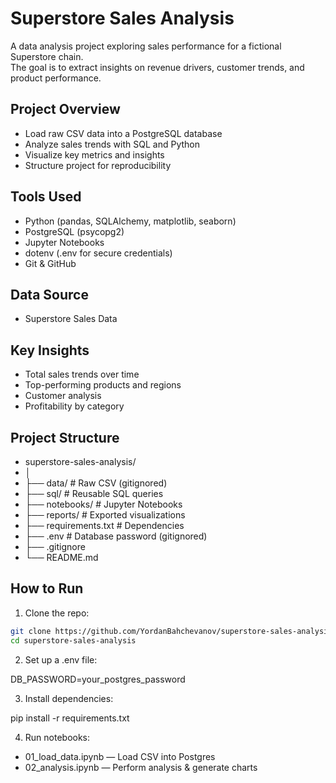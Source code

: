 # Superstore Sales Analysis

A data analysis project exploring sales performance for a fictional Superstore chain.  
The goal is to extract insights on revenue drivers, customer trends, and product performance.

## Project Overview

- Load raw CSV data into a PostgreSQL database
- Analyze sales trends with SQL and Python
- Visualize key metrics and insights
- Structure project for reproducibility

## Tools Used

- Python (pandas, SQLAlchemy, matplotlib, seaborn)
- PostgreSQL (psycopg2)
- Jupyter Notebooks
- dotenv (.env for secure credentials)
- Git & GitHub

## Data Source

- Superstore Sales Data

## Key Insights

- Total sales trends over time
- Top-performing products and regions
- Customer analysis
- Profitability by category

## Project Structure

- superstore-sales-analysis/
- │
- ├── data/ # Raw CSV (gitignored)
- ├── sql/ # Reusable SQL queries
- ├── notebooks/ # Jupyter Notebooks
- ├── reports/ # Exported visualizations
- ├── requirements.txt # Dependencies
- ├── .env # Database password (gitignored)
- ├── .gitignore
- └── README.md

## How to Run

1. Clone the repo:

```bash
git clone https://github.com/YordanBahchevanov/superstore-sales-analysis.git
cd superstore-sales-analysis
```

2. Set up a .env file:

DB_PASSWORD=your_postgres_password

3. Install dependencies:

pip install -r requirements.txt

4. Run notebooks:

- 01_load_data.ipynb — Load CSV into Postgres
- 02_analysis.ipynb — Perform analysis & generate charts
